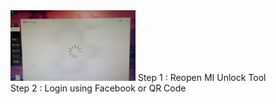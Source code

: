 <img src="photo_6262390371921282648_y.jpg" alt="Issue Screenshot" width="200">
Step 1 : Reopen MI Unlock Tool <br>
Step 2 : Login using Facebook or QR Code

